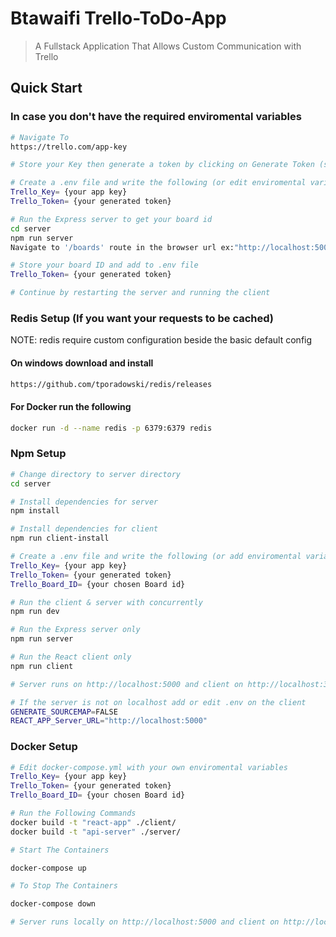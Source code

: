 # Btawaifi Trello-ToDo-App

> A Fullstack Application That Allows Custom Communication with Trello

## Quick Start

### In case you don't have the required enviromental variables

```bash
# Navigate To
https://trello.com/app-key

# Store your Key then generate a token by clicking on Generate Token (store it also)

# Create a .env file and write the following (or edit enviromental variables on the webhost)
Trello_Key= {your app key}
Trello_Token= {your generated token}

# Run the Express server to get your board id
cd server
npm run server
Navigate to '/boards' route in the browser url ex:"http://localhost:5000/boards"

# Store your board ID and add to .env file
Trello_Token= {your generated token}

# Continue by restarting the server and running the client
```

### Redis Setup (If you want your requests to be cached)

NOTE: redis require custom configuration beside the basic default config

#### On windows download and install

```bash
https://github.com/tporadowski/redis/releases
```

#### For Docker run the following

```bash
docker run -d --name redis -p 6379:6379 redis
```

### Npm Setup

```bash
# Change directory to server directory
cd server

# Install dependencies for server
npm install

# Install dependencies for client
npm run client-install

# Create a .env file and write the following (or add enviromental variables on the webhost)
Trello_Key= {your app key}
Trello_Token= {your generated token}
Trello_Board_ID= {your chosen Board id}

# Run the client & server with concurrently
npm run dev

# Run the Express server only
npm run server

# Run the React client only
npm run client

# Server runs on http://localhost:5000 and client on http://localhost:3000

# If the server is not on localhost add or edit .env on the client
GENERATE_SOURCEMAP=FALSE
REACT_APP_Server_URL="http://localhost:5000"

```

### Docker Setup

```bash
# Edit docker-compose.yml with your own enviromental variables
Trello_Key= {your app key}
Trello_Token= {your generated token}
Trello_Board_ID= {your chosen Board id}

# Run the Following Commands
docker build -t "react-app" ./client/
docker build -t "api-server" ./server/

# Start The Containers

docker-compose up

# To Stop The Containers

docker-compose down

# Server runs locally on http://localhost:5000 and client on http://localhost:3000
```
